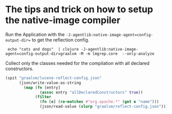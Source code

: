 # The tips and trick on how to setup the native-image compiler

Run the Application with the `-J-agentlib:native-image-agent=config-output-dir=` to get the reflection config.

```shell
 echo "cats and dogs"  | clojure -J-agentlib:native-image-agent=config-output-dir=graalvm -M -m lmgrep.core  --only-analyze
```

Collect only the classes needed for the compilation with all declared constructors.

```clojure
(spit "graalvm/lucene-reflect-config.json"
      (json/write-value-as-string
        (map (fn [entry]
               (assoc entry "allDeclaredConstructors" true))
             (filter
               (fn [e] (re-matches #"org.apache.*" (get e "name")))
               (json/read-value (slurp "graalvm/reflect-config.json"))))))
```

